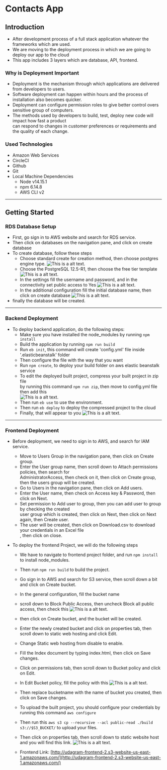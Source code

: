 # Contacts App

## Introduction

- After development process of a full stack application whatever the frameworks which are used.
- We are moving to the deployment process in which we are going to deploy our app to the cloud
- This app includes 3 layers which are database, API, frontend.

### Why is Deployment Important

- Deployment is the mechanism through which applications are delivered from developers to users.
- Software deployment can happen within hours and the process of installation also becomes quicker.
- Deployment can configure permission roles to give better control overs sensitive group of computers.
- The methods used by developers to build, test, deploy new code will impact how fast a product  
can respond to changes in customer preferences or requirements and the quality of each change.

### Used Technologies

- Amazon Web Services
- CircleCI
- Github
- Git
- Local Machine Dependencies
  - Node v14.15.1
  - npm 6.14.8
  - AWS CLI v2

---

## Getting Started

### RDS Database Setup

- First, go sign in to AWS website and search for RDS service.
- Then click on databases on the navigation pane, and click on create database
- To create database, follow these steps
  - Choose standard create for creation method, then choose postgres engine type.
  ![This is a alt text.](https://github.com/mario3796/contacts-app-hosting/blob/master/images/screenshots/RDS(1).png)
  - Choose the PostgreSQL 12.5-R1, then choose the free tier template
  ![This is a alt text.](https://github.com/mario3796/contacts-app-hosting/blob/master/images/screenshots/RDS(2).png)
  - In the settings fill the username and password, and in the connectivity set public access to Yes
  ![This is a alt text.](https://github.com/mario3796/contacts-app-hosting/blob/master/images/screenshots/RDS(3).png)
  - In the additional configuration fill the initial database name, then click on create database
  ![This is a alt text.](https://github.com/mario3796/contacts-app-hosting/blob/master/images/screenshots/RDS(4).png)
- finally the database will be created.

---

### Backend Deployment

- To deploy backend application, do the following steps:
  - Make sure you have installed the node_modules by running ```npm install```
  - Build the application by running ```npm run build```
  - Run ```eb init```, this command will create 'config.yml' file inside '.elasticbeanstalk' folder
  - Then configure the file with the way that you want
  - Run ```npm create```, to deploy your build folder on aws elastic beanstalk service
  - To edit the deployed built project, compress your built project in zip file  
  by running this command ```npm run zip```, then move to config.yml file then add this  
  ![This is a alt text.](https://github.com/mario3796/contacts-app-hosting/blob/master/images/screenshots/ebdeploy.png)
  - Then run ```eb use``` to use the environment.
  - Then run ```eb deploy``` to deploy the compressed project to the cloud
  - Finally, that will appear to you
  ![This is a alt text.](https://github.com/mario3796/contacts-app-hosting/blob/master/images/screenshots/ebhealth.png)

---

### Frontend Deployment

- Before deployment, we need to sign in to AWS, and search for IAM service.
  - Move to Users Group in the navigation pane, then click on Create group.
  - Enter the User group name, then scroll down to Attach permissions policies, then search for  
  AdministratorAccess, then check on it, then click on Create group, then the users group will be created.
  - Go to Users in the navigation pane, then click on Add users.
  - Enter the User name, then check on Access key & Password, then click on Next.
  - Set permission to Add user to group, then you can add user to group by checking the created  
  user group which is created, then click on Next, then click on Next again, then Create user.
  - The user will be created, then click on Download.csv to download your credentials in an Excel file  
  , then click on close.

- To deploy the frontend Project, we will do the following steps
  - We have to navigate to frontend project folder, and run ```npm install``` to install node_modules.
  - Then run ```npm run build``` to build the project.
  - Go sign in to AWS and search for S3 service, then scroll down a bit and click on Create bucket.
  - In the general configuration, fill the bucket name
  - scroll down to Block Public Access, then uncheck Block all public access, then check this
  ![This is a alt text.](https://github.com/mario3796/contacts-app-hosting/blob/master/images/screenshots/s3acknowledge.png)
  - then click on Create bucket, and the bucket will be created.
  - Enter the newly created bucket and click on properties tab, then scroll down to static web hosting and click Edit.
  - Change Static web hosting from disable to enable.
  - Fill the Index document by typing index.html, then click on Save changes.
  - Click on permissions tab, then scroll down to Bucket policy and click on Edit.
  - In Edit Bucket policy, fill the policy with this
    ![This is a alt text.](https://github.com/mario3796/contacts-app-hosting/blob/master/images/screenshots/bucketpolicy.png)
  - Then replace bucketname with the name of bucket you created, then click on Save changes.
  - To upload the built project, you should configure your credentials by running this command ```aws configure```
  - Then run this ```aws s3 cp --recursive --acl public-read ./build s3://$S3_BUCKET/``` to upload your files.
  - Then click on properties tab, then scroll down to static website host and you will find this link.
    ![This is a alt text.](https://github.com/mario3796/contacts-app-hosting/blob/master/images/screenshots/s3link.png)

  - Frontend Link: [http://udagram-frontend-2.s3-website-us-east-1.amazonaws.com/](http://udagram-frontend-2.s3-website-us-east-1.amazonaws.com/)


